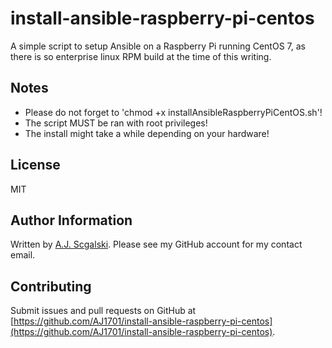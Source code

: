 # install-ansible-raspberry-pi-centos
A simple script to setup Ansible on a Raspberry Pi running CentOS 7, as there is so enterprise linux RPM build at the time of this writing.

Notes
-------
* Please do not forget to 'chmod +x installAnsibleRaspberryPiCentOS.sh'!
* The script MUST be ran with root privileges!
* The install might take a while depending on your hardware!

License
-------
MIT

Author Information
------------------
Written by [A.J. Scgalski](https://github.com/AJ1701). Please see my GitHub account for my contact email.

Contributing
------------

Submit issues and pull requests on GitHub at [https://github.com/AJ1701/install-ansible-raspberry-pi-centos](https://github.com/AJ1701/install-ansible-raspberry-pi-centos).
